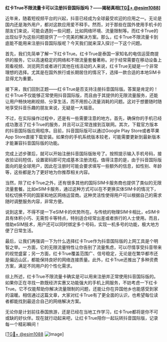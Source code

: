 **红卡True不限流量卡可以注册抖音国际版吗？——揭秘真相[[TG💪+ @esim1088](https://t.me/s/esim1088)]**

近年来，随着短视频平台的兴起，抖音已经成为全球最受欢迎的应用之一。无论是国内还是海外用户，都对这款应用爱不释手。然而，对于那些在国外使用手机卡的朋友们来说，可能会遇到一些问题，比如网络环境、流量限制等。而红卡True的出现似乎为这些问题提供了一个完美的解决方案。那么，红卡True不限流量卡到底能不能用来注册抖音国际版呢？今天我们就来深入探讨一下这个问题。

首先，我们先简单了解一下红卡True。红卡True是泰国一家知名的电信运营商提供的服务，它以高速稳定的网络和不限流量套餐著称。对于经常需要在移动设备上观看视频、浏览网页或者进行其他在线活动的人来说，红卡True无疑是一个非常理想的选择。尤其是在国外旅行或长期居住的情况下，选择一款合适的本地SIM卡显得尤为重要。

接下来，我们回到正题——红卡True是否支持注册抖音国际版。答案是肯定的！红卡True不仅能够正常使用抖音国际版，而且由于其提供的无限流量服务，还能让用户畅快地刷视频、分享生活，而不用担心流量消耗的问题。这对于想要随时随地享受抖音乐趣的朋友来说，无疑是一大福音。

不过，在实际操作过程中，还是有一些需要注意的地方。首先，确保你的手机已经成功激活了红卡True的服务，并且可以正常连接到互联网。其次，下载官方版本的抖音国际版应用程序。目前，抖音国际版可以通过Google Play Store或者苹果App Store直接下载安装。如果你的手机系统版本较老，可能需要更新到最新版本才能兼容抖音国际版的功能。

完成上述步骤后，就可以开始注册抖音国际版账号了。按照提示输入手机号码，接收验证码短信，设置密码即可完成基本注册流程。值得注意的是，由于抖音国际版面向的是全球用户，因此在注册时可能会要求填写一些额外的信息，如性别、年龄等，这些都是为了更好地为你推荐相关内容。

当然，除了红卡True之外，还有很多其他的国际SIM卡服务商也提供了类似的无限流量套餐。比如eSIM卡服务，通过这种方式可以在不更换实体SIM卡的情况下，轻松切换不同的国家和地区网络运营商。这种灵活性使得用户可以根据自己的需求随时调整服务内容，非常方便。

说到这里，不得不提一下eSIM卡的优势所在。与传统的物理SIM卡相比，eSIM卡具有体积小巧、无需剪卡等特点，特别适合经常出差或者旅行的人士使用。而且，借助eSIM技术，用户还可以同时绑定多个号码，实现一机多号的功能，极大地方便了日常生活。

最后，让我们再强调一下为什么选择红卡True作为抖音国际版的上网工具是个明智之举。一方面，它的无限流量特性让你告别了流量焦虑，可以尽情享受抖音带来的视觉盛宴；另一方面，红卡True覆盖范围广、信号稳定，无论是在繁华都市还是偏远山区，都能保持良好的网络连接质量。此外，红卡True还推出了多种资费方案，满足不同用户的个性化需求。

综上所述，红卡True不限流量卡确实是可以用来注册并正常使用抖音国际版的。如果你正在寻找一款既经济实惠又功能强大的手机上网服务，不妨考虑一下红卡True。它不仅能帮助你解决流量限制的问题，还能让你在异国他乡也能感受到家的温暖。相信通过这篇文章，大家对红卡True有了更全面的认识，也希望每位读者都能找到最适合自己的网络解决方案。

无论你是计划前往泰国旅游，还是已经在当地工作学习，红卡True都将是你不可或缺的好伙伴。现在就行动起来吧，让红卡True陪你一起玩转抖音国际版，记录每一个精彩瞬间！

[[TG💪+ @esim1088](https://t.me/s/esim1088) ![Image](https://i.postimg.cc/4NQfJmqS/Snipaste-2025-05-13-00-14-12.png)]